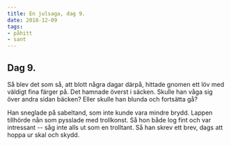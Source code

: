 ```yaml
---
title: En julsaga, dag 9.
date: 2018-12-09
tags:  
- påhitt 
- sant
---
```


## Dag 9.
Så blev det som så, att blott några dagar därpå,
hittade gnomen ett löv med väldigt fina färger på. 
Det hamnade överst i säcken.
Skulle han våga sig över andra sidan bäcken?
Eller skulle han blunda och fortsätta gå?

Han sneglade på sabeltand, som inte kunde vara mindre brydd.
Lappen tillhörde nån som pysslade med trollkonst.
Så hon både log fint och var intressant
-- såg inte alls ut som en trolltant.
Så han skrev ett brev, dags att hoppa ur skal och skydd.

